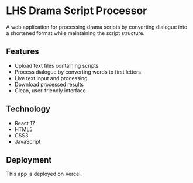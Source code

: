 # LHS Drama Script Processor

A web application for processing drama scripts by converting dialogue into a shortened format while maintaining the script structure.

## Features
- Upload text files containing scripts
- Process dialogue by converting words to first letters
- Live text input and processing
- Download processed results
- Clean, user-friendly interface

## Technology
- React 17
- HTML5
- CSS3
- JavaScript

## Deployment
This app is deployed on Vercel.
